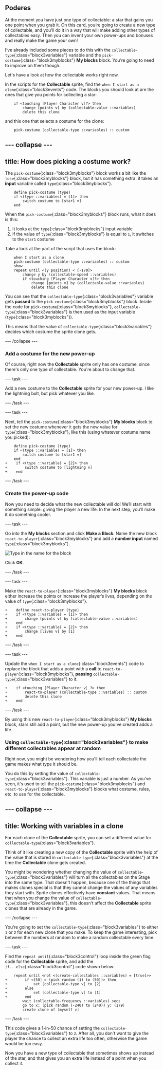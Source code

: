 ## Poderes

At the moment you have just one type of collectable: a star that gains you one point when you grab it. On this card, you’re going to create a new type of collectable, and you'll do it in a way that will make adding other types of collectables easy. Then you can invent your own power-ups and bonuses and really make the game your own!

I’ve already included some pieces to do this with the `collectable-type`{:class="block3variables"} variable and the `pick-costume`{:class="block3myblocks"} **My blocks** block. You’re going to need to improve on them though.

Let's have a look at how the collectable works right now.

In the scripts for the **Collectable** sprite, find the `when I start as a clone`{:class="block3events"} code. The blocks you should look at are the ones that give you points for collecting a star:

```blocks3
    if <touching [Player Character v]?> then
        change [points v] by (collectable-value ::variables)
        delete this clone
```

and this one that selects a costume for the clone:

```blocks3
    pick-costume (collectable-type ::variables) :: custom
```

## \--- collapse \---

## title: How does picking a costume work?

The `pick-costume`{:class="block3myblocks"} block works a bit like the `lose`{:class="block3myblocks"} block, but it has something extra: it takes an **input** variable called `type`{:class="block3myblocks"}.

```blocks3
    define pick-costume (type)
    if <(type ::variables) = [1]> then
        switch costume to [star1 v]
    end
```

When the `pick-costume`{:class="block3myblocks"} block runs, what it does is this:

1. It looks at the `type`{:class="block3myblocks"} input variable
2. If the value of `type`{:class="block3myblocks"} is equal to `1`, it switches to the `star1` costume

Take a look at the part of the script that uses the block:

```blocks3
    when I start as a clone
    pick-costume (collectable-type ::variables) :: custom
    show
    repeat until <(y position) < [-170]>
        change y by (collectable-speed ::variables)
        if <touching [Player Character v]?> then
            change [points v] by (collectable-value ::variables)
            delete this clone
```

You can see that the `collectable-type`{:class="block3variables"} variable gets **passed** to the `pick-costume`{:class="block3myblocks"} block. Inside the code for `pick-costume`{:class="block3myblocks"}, `collectable-type`{:class="block3variables"} is then used as the input variable (`type`{:class="block3myblocks"}).

This means that the value of `collectable-type`{:class="block3variables"} decides which costume the sprite clone gets.

\--- /collapse \---

### Add a costume for the new power-up

Of course, right now the **Collectable** sprite only has one costume, since there's only one type of collectable. You're about to change that.

\--- task \---

Add a new costume to the **Collectable** sprite for your new power-up. I like the lightning bolt, but pick whatever you like.

\--- /task \---

\--- task \---

Next, tell the `pick-costume`{:class="block3myblocks"} **My blocks** block to set the new costume whenever it gets the new value for `type`{:class="block3myblocks"}, like this \(using whatever costume name you picked\):

```blocks3
    define pick-costume (type)
    if <(type ::variable) = [1]> then
        switch costume to [star1 v]
    end
+    if <(type ::variable) = [2]> then
+        switch costume to [lightning v]
+    end
```

\--- /task \---

### Create the power-up code

Now you need to decide what the new collectable will do! We’ll start with something simple: giving the player a new life. In the next step, you’ll make it do something cooler.

\--- task \---

Go into the **My blocks** section and click **Make a Block**. Name the new block `react-to-player`{:class="block3myblocks"} and add a **number input** named `type`{:class="block3myblocks"}.

![Type in the name for the block](images/powerupMakeName.png)

Click **OK**.

\--- /task \---

\--- task \---

Make the `react-to-player`{:class="block3myblocks"} **My blocks** block either increase the points or increase the player’s lives, depending on the value of `type`{:class="block3myblocks"}.

```blocks3
+    define react-to-player (type)
+    if <(type ::variable) = [1]> then
+        change [points v] by (collectable-value ::variables)
+    end
+    if <(type ::variable) = [2]> then
+        change [lives v] by [1]
+    end
```

\--- /task \---

\--- task \---

Update the `when I start as a clone`{:class="block3events"} code to replace the block that adds a point with a **call** to `react-to-player`{:class="block3myblocks"}, **passing** `collectable-type`{:class="block3variables"} to it.

```blocks3
+    if <touching [Player Character v] ?> then
+        react-to-player (collectable-type ::variables) :: custom
+        delete this clone
+    end
```

\--- /task \---

By using this new `react-to-player`{:class="block3myblocks"} **My blocks** block, stars still add a point, but the new power-up you've created adds a life.

### Using `collectable-type`{:class="block3variables"} to make different collectables appear at random

Right now, you might be wondering how you'll tell each collectable the game makes what type it should be.

You do this by setting the value of `collectable-type`{:class="block3variables"}. This variable is just a number. As you've seen, it's used to tell the `pick-costume`{:class="block3myblocks"} and `react-to-player`{:class="block3myblocks"} blocks what costume, rules, etc. to use for the collectable.

## \--- collapse \---

## title: Working with variables in a clone

For each clone of the **Collectable** sprite, you can set a different value for `collectable-type`{:class="block3variables"}.

Think of it like creating a new copy of the **Collectable** sprite with the help of the value that is stored in `collectable-type`{:class="block3variables"} at the time the **Collectable** clone gets created.

You might be wondering whether changing the value of `collectable-type`{:class="block3variables"} will turn all the collectables on the Stage into the same type. That doesn't happen, because one of the things that makes clones special is that they cannot change the values of any variables they start with. Sprite clones effectively have **constant** values. That means that when you change the value of `collectable-type`{:class="block3variables"}, this doesn't affect the **Collectable** sprite clones that are already in the game.

\--- /collapse \---

You're going to set the `collectable-type`{:class="block3variables"} to either `1` or `2` for each new clone that you make. To keep the game interesting, pick between the numbers at random to make a random collectable every time.

\--- task \---

Find the `repeat until`{:class="block3control"} loop inside the green flag code for the **Collectable** sprite, and add the `if...else`{:class="block3control"} code shown below.

```blocks3
    repeat until <not <(create-collectables ::variables) = [true]>>
+        if <[50] = (pick random (1) to (50))> then
+            set [collectable-type v] to [2]
+        else
+            set [collectable-type v] to [1]
+        end
        wait (collectable-frequency ::variables) secs
        go to x: (pick random (-240) to (240)) y: (179)
        create clone of [myself v]
```

\--- /task \---

This code gives a 1-in-50 chance of setting the `collectable-type`{:class="block3variables"} to `2`. After all, you don't want to give the player the chance to collect an extra life too often, otherwise the game would be too easy.

Now you have a new type of collectable that sometimes shows up instead of the star, and that gives you an extra life instead of a point when you collect it.